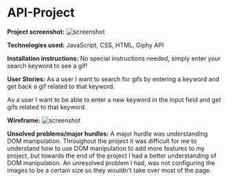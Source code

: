 # API-Project
**Project screenshot:**
![screenshot](https://i.imgur.com/7mVK1EO.png)

**Technologies used:** 
JavaScript, CSS, HTML, Giphy API
 
**Installation instructions:** 
No special instructions needed, simply enter your search keyword to see a gif!
 
**User Stories:**
As a user I want to search for gifs by entering a keyword and get back a gif related to that keyword. 

As a user I want to be able to enter a new keyword in the input field and get gifs related to that keyword.

**Wireframe:**
![screenshot](https://i.imgur.com/vyDjWjt.jpg)

**Unsolved problems/major hurdles:**
A major hurdle was understanding DOM manipulation. Throughout the project it was difficult for me to understand how to use DOM manipulation to add more features to my project, but towards the end of the project I had a better understanding of DOM manipulation. An unresolved problem I had, was not configuring the images to be a certain size so they wouldn't take over most of the page. 